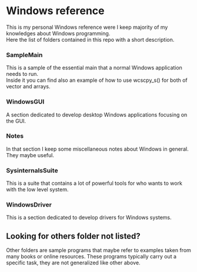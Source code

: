 # Windows reference

This is my personal Windows reference were I keep majority of my knowledges about Windows programming.
\
Here the list of folders contained in this repo with a short description.

### SampleMain

This is a sample of the essential main that a normal Windows application needs to run.
\
Inside it you can find also an example of how to use wcscpy_s() for both of vector and arrays.

### WindowsGUI

A section dedicated to develop desktop Windows applications focusing on the GUI.

### Notes

In that section I keep some miscellaneous notes about Windows in general. They maybe useful.

### SysinternalsSuite

This is a suite that contains a lot of powerful tools for who wants to work with the low level system.

### WindowsDriver

This is a section dedicated to develop drivers for Windows systems.

## Looking for others folder not listed?

Other folders are sample programs that maybe refer to examples taken from many books or online resources. These programs typically carry out a specific task, they are not generalized like other above.
